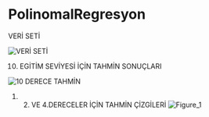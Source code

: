 # PolinomalRegresyon

VERİ SETİ

![VERİ SETİ](https://user-images.githubusercontent.com/56341239/95012039-f9e15d00-063d-11eb-9e77-4e05a06afe8f.PNG)

10. EGİTİM SEVİYESİ İÇİN TAHMİN SONUÇLARI

![10 DERECE TAHMİN](https://user-images.githubusercontent.com/56341239/95012042-fc43b700-063d-11eb-90d3-241891bb3a94.PNG)

1. 2. VE 4.DERECELER İÇİN TAHMİN ÇİZGİLERİ
![Figure_1](https://user-images.githubusercontent.com/56341239/95012085-39a84480-063e-11eb-9708-0d0aa29aa490.png)
